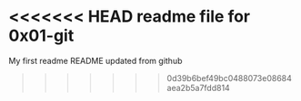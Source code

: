 <<<<<<< HEAD
readme file for 0x01-git
=======
My first readme
README updated from github
>>>>>>> 0d39b6bef49bc0488073e08684aea2b5a7fdd814
